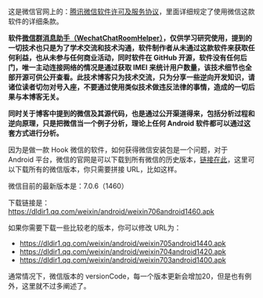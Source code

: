 这是微信官网上的：[腾讯微信软件许可及服务协议](https://weixin.qq.com/cgi-bin/readtemplate?lang=zh_CN&t=weixin_agreement)，里面详细规定了使用微信这款软件的详细条款。

**软件[微信群消息助手（WechatChatRoomHelper）](https://github.com/zhudongya123/WechatChatRoomHelper)，仅供学习研究使用，提到的一切技术也只是为了学术交流和技术沟通，软件制作者从未通过这款软件来获取任何利益，也从未参与任何商业活动，同时软件在 GitHub 开源，软件没有任何后门，唯一主动连接网络的情况是通过获取 IMEI 来统计用户数量，该技术细节也全部开源可供公开查看。此技术博客只为技术交流，只为分享一些逆向开发知识，请诸位读者切勿对号入座，不要通过使用类似技术做违反法律的事情，造成的一切后果与本博客无关。**

**同时关于博客中提到的微信及其源代码，也是通过公开渠道得来，包括分析过程和逆向原理，只是把微信当一个例子分析，理论上任何 Android 软件都可以通过这套方式进行分析。**

因为是做一款 Hook 微信的软件，如何获得微信安装包是一个问题，对于 Android 平台，微信的官网是可以下载到所有微信的历史版本，[链接在此](https://weixin.qq.com/cgi-bin/readtemplate?t=weixin_faq_list)，这里可以下载所有的微信版本，你只需要拼接 URL，比如这样。

微信目前的最新版本是：7.0.6（1460）

下载链接是：https://dldir1.qq.com/weixin/android/weixin706android1460.apk

如果你需要下载一些比较老的版本，你可以修改 URL为：

- https://dldir1.qq.com/weixin/android/weixin705android1440.apk
- https://dldir1.qq.com/weixin/android/weixin704android1420.apk
- https://dldir1.qq.com/weixin/android/weixin703android1400.apk

通常情况下，微信版本的 versionCode，每一个版本更新会增加20，但是也有例外，这里就不过多阐述了。
